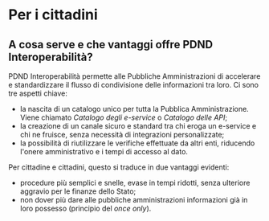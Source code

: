 # Per i cittadini

## A cosa serve e che vantaggi offre PDND Interoperabilità?

PDND Interoperabilità permette alle Pubbliche Amministrazioni di accelerare e standardizzare il flusso di condivisione delle informazioni tra loro. Ci sono tre aspetti chiave:&#x20;

* la nascita di un catalogo unico per tutta la Pubblica Amministrazione. Viene chiamato _Catalogo degli e-service_ o _Catalogo delle API_;
* la creazione di un canale sicuro e standard tra chi eroga un e-service e chi ne fruisce, senza necessità di integrazioni personalizzate;
* la possibilità di riutilizzare le verifiche effettuate da altri enti, riducendo l'onere amministrativo e i tempi di accesso al dato.

Per cittadine e cittadini, questo si traduce in due vantaggi evidenti:

* procedure più semplici e snelle, evase in tempi ridotti, senza ulteriore aggravio per le finanze dello Stato;
* non dover più dare alle pubbliche amministrazioni informazioni già in loro possesso (principio del _once only_).
